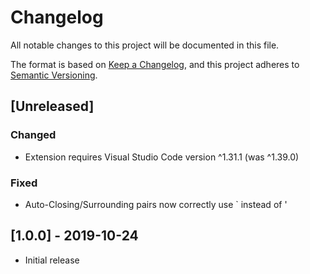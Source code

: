 # Changelog

All notable changes to this project will be documented in this file.

The format is based on [Keep a Changelog](https://keepachangelog.com/en/1.0.0/),
and this project adheres to [Semantic Versioning](https://semver.org/spec/v2.0.0.html).

## [Unreleased]
### Changed
- Extension requires Visual Studio Code version ^1.31.1 (was ^1.39.0)

### Fixed
- Auto-Closing/Surrounding pairs now correctly use \` instead of '

## [1.0.0] - 2019-10-24

- Initial release